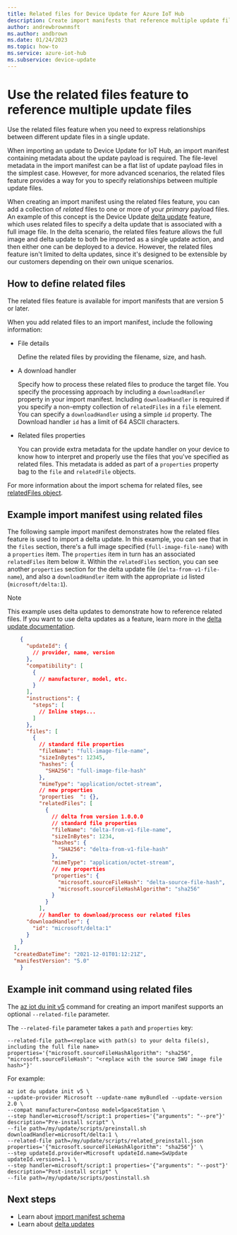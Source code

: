 ```yaml
---
title: Related files for Device Update for Azure IoT Hub
description: Create import manifests that reference multiple update files using the Device Update for IoT Hub related files feature.
author: andrewbrownmsft
ms.author: andbrown
ms.date: 01/24/2023
ms.topic: how-to
ms.service: azure-iot-hub
ms.subservice: device-update
---
```


# Use the related files feature to reference multiple update files

Use the related files feature when you need to express relationships between different update files in a single update.

When importing an update to Device Update for IoT Hub, an import manifest containing metadata about the update payload is required. The file-level metadata in the import manifest can be a flat list of update payload files in the simplest case. However, for more advanced scenarios, the related files feature provides a way for you to specify relationships between multiple update files.

When creating an import manifest using the related files feature, you can add a collection of _related_ files to one or more of your _primary_ payload files. An example of this concept is the Device Update [delta update](delta-updates.md) feature, which uses related files to specify a delta update that is associated with a full image file. In the delta scenario, the related files feature allows the full image and delta update to both be imported as a single update action, and then either one can be deployed to a device. However, the related files feature isn't limited to delta updates, since it's designed to be extensible by our customers depending on their own unique scenarios.

## How to define related files

The related files feature is available for import manifests that are version 5 or later.

When you add related files to an import manifest, include the following information:

* File details

  Define the related files by providing the filename, size, and hash.

* A download handler

  Specify how to process these related files to produce the target file. You specify the processing approach by including a `downloadHandler` property in your import manifest. Including `downloadHandler` is required if you specify a non-empty collection of `relatedFiles` in a `file` element. You can specify a `downloadHandler` using a simple `id` property. The Download handler `id` has a limit of 64 ASCII characters.

* Related files properties

  You can provide extra metadata for the update handler on your device to know how to interpret and properly use the files that you've specified as related files. This metadata is added as part of a `properties` property bag to the `file` and `relatedFile` objects.

For more information about the import schema for related files, see [relatedFiles object](import-schema.md#relatedfiles-object).

## Example import manifest using related files

The following sample import manifest demonstrates how the related files feature is used to import a delta update. In this example, you can see that in the `files` section, there's a full image specified (`full-image-file-name`) with a `properties` item. The `properties` item in turn has an associated `relatedFiles` item below it. Within the `relatedFiles` section, you can see another `properties` section for the delta update file (`delta-from-v1-file-name`), and also a `downloadHandler` item with the appropriate `id` listed (`microsoft/delta:1`).

>[!NOTE]
>This example uses delta updates to demonstrate how to reference related files. If you want to use delta updates as a feature, learn more in the [delta update documentation](delta-updates.md).

```json
    {
      "updateId": {
        // provider, name, version
      },
      "compatibility": [
        {
          // manufacturer, model, etc.
        }
      ],
      "instructions": {
        "steps": [
          // Inline steps...
        ]
      },
      "files": [
        {  
          // standard file properties
          "fileName": "full-image-file-name",
          "sizeInBytes": 12345,
          "hashes": {
            "SHA256": "full-image-file-hash"
          },
          "mimeType": "application/octet-stream",
          // new properties
          "properties  ": {},
          "relatedFiles": [
            {
              // delta from version 1.0.0.0
              // standard file properties
              "fileName": "delta-from-v1-file-name",
              "sizeInBytes": 1234,
              "hashes": {
                "SHA256": "delta-from-v1-file-hash"
              },
              "mimeType": "application/octet-stream",
              // new properties
              "properties": {
                "microsoft.sourceFileHash": "delta-source-file-hash",
                "microsoft.sourceFileHashAlgorithm": "sha256"
              }
            }  
          ],
          // handler to download/process our related files
      "downloadHandler": {
        "id": "microsoft/delta:1"
      }
    }
  ],
  "createdDateTime": "2021-12-01T01:12:21Z",
  "manifestVersion": "5.0"
    }
```

## Example init command using related files

The [az iot du init v5](/cli/azure/iot/du/update/init#az-iot-du-update-init-v5) command for creating an import manifest supports an optional `--related-file` parameter.

The `--related-file` parameter takes a `path` and `properties` key:

```azurecli
--related-file path=<replace with path(s) to your delta file(s), including the full file name> properties='{"microsoft.sourceFileHashAlgorithm": "sha256", "microsoft.sourceFileHash": "<replace with the source SWU image file hash>"}' 
```

For example:

```azurecli
az iot du update init v5 \
--update-provider Microsoft --update-name myBundled --update-version 2.0 \
--compat manufacturer=Contoso model=SpaceStation \
--step handler=microsoft/script:1 properties='{"arguments": "--pre"}' description="Pre-install script" \
--file path=/my/update/scripts/preinstall.sh downloadHandler=microsoft/delta:1 \
--related-file path=/my/update/scripts/related_preinstall.json properties='{"microsoft.sourceFileHashAlgorithm": "sha256"}' \
--step updateId.provider=Microsoft updateId.name=SwUpdate updateId.version=1.1 \
--step handler=microsoft/script:1 properties='{"arguments": "--post"}' description="Post-install script" \
--file path=/my/update/scripts/postinstall.sh
```

## Next steps

* Learn about [import manifest schema](import-schema.md)
* Learn about [delta updates](delta-updates.md)

